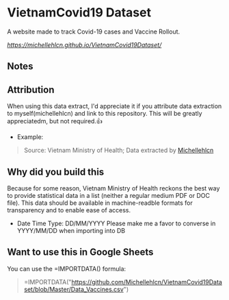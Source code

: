 # VietnamCovid19 Dataset

A website made to track Covid-19 cases and Vaccine Rollout.

*https://michellehlcn.github.io/VietnamCovid19Dataset/*

## Notes

**Attribution**
---
When using this data extract, I'd appreciate it if you attribute data extraction to myself(michellehlcn) and link to this repository. This will be greatly appreciatedm, but not required.:+1:
* Example:

>Source: Vietnam Ministry of Health; Data extracted by [Michellehlcn](https://github.com/Michellehlcn/VietnamCovid19Dataset)

**Why did you build this**
---
Because for some reason, Vietnam Ministry of Health reckons the best way to provide statistical data in a list (neither a regular medium PDF or DOC file). 
This data should be available in machine-readble formats for transparency and to enable ease of access.
* Date Time Type: DD/MM/YYYY Please make me a favor to converse in YYYY/MM/DD when importing into DB

**Want to use this in Google Sheets**
---
You can use the =IMPORTDATA() formula:

>=IMPORTDATA("https://github.com/Michellehlcn/VietnamCovid19Dataset/blob/Master/Data_Vaccines.csv")




